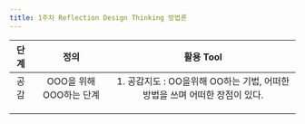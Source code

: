 ```yaml
---
title: 1주차 Reflection Design Thinking 방법론
---
```


단계 | 정의 | 활용 Tool
:---: | :---: | :---: 
공감 | OOO을 위해 OOO하는 단계 | 1. 공감지도 : OO을위해 OO하는 기법, 어떠한 방법을 쓰며 어떠한 장점이 있다.
 |  |  
 |  |
 |  |

